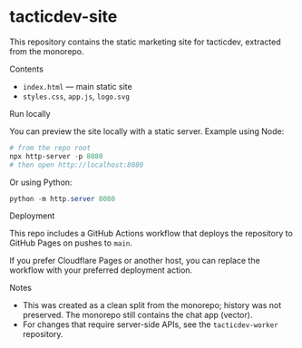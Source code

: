 # tacticdev-site

This repository contains the static marketing site for tacticdev, extracted from the monorepo.

Contents
- `index.html` — main static site
- `styles.css`, `app.js`, `logo.svg`

Run locally

You can preview the site locally with a static server. Example using Node:

```powershell
# from the repo root
npx http-server -p 8080
# then open http://localhost:8080
```

Or using Python:

```powershell
python -m http.server 8080
```

Deployment

This repo includes a GitHub Actions workflow that deploys the repository to GitHub Pages on pushes to `main`.

If you prefer Cloudflare Pages or another host, you can replace the workflow with your preferred deployment action.

Notes
- This was created as a clean split from the monorepo; history was not preserved. The monorepo still contains the chat app (vector).
- For changes that require server-side APIs, see the `tacticdev-worker` repository.